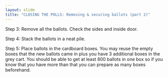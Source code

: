 ```yaml
---
layout: slide
title: "CLOSING THE POLLS: Removing & securing ballots (part 2)"
---
```


Step 3: Remove all the ballots. Check the sides and inside door.

Step 4: Stack the ballots in a neat pile.

Step 5: Place ballots in the cardboard boxes. You may reuse the empty boxes that the new ballots came in plus you have 3 additional boxes in the grey cart. You should be able to get at least 800 ballots in one box so if you know that you have more than that you can prepare as many boxes beforehand.